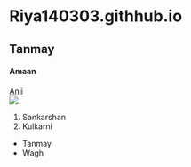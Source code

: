# Riya140303.githhub.io
## Tanmay
#### Amaan
[Anii](https://www.nykaa.com/?ef_id=Cj0KCQjw0PWRBhDKARIsAPKHFGikLyUa6a52uQk4xCv9WZ8ptp4EuvH92_eN7ZZeteeKcsnfDmvPb2QaAnOcEALw_wcB:G:s&s_kwcid=AL!599!3!421089206365!e!!g!!nykaa&utm_source=GooglePaid&utm_medium=Search&utm_campaign=Search_Nykaa_New_Users&gclid=Cj0KCQjw0PWRBhDKARIsAPKHFGikLyUa6a52uQk4xCv9WZ8ptp4EuvH92_eN7ZZeteeKcsnfDmvPb2QaAnOcEALw_wcB)<br>
<img src = "https://lh3.google.com/u/0/ogw/ADea4I7CYLytnLJJ22ytu52K9rguOI_lZLtNB-99q-fo=s64-c-mo"><br>

1. Sankarshan
2. Kulkarni
* Tanmay
* Wagh
